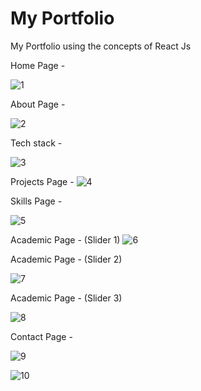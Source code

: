 # My Portfolio
 My Portfolio using the concepts of React Js

Home Page - 

![1](https://user-images.githubusercontent.com/63421462/178111730-2441c642-030b-4159-b8c4-88daae2d5dd3.jpeg)

About Page -

![2](https://user-images.githubusercontent.com/63421462/178111745-48333136-0092-4bef-966e-f792362ef046.jpeg)

Tech stack - 

![3](https://user-images.githubusercontent.com/63421462/178111749-1ad96c90-2742-4c48-be2f-77dd3f564017.jpeg)

Projects Page - 
![4](https://user-images.githubusercontent.com/63421462/178111760-86befe61-e15f-4061-9802-a97aa5a36f63.jpeg)

Skills Page -

![5](https://user-images.githubusercontent.com/63421462/178111764-9c2601c6-cc1b-417e-8e2f-ec52d74cae66.jpeg)

Academic Page - (Slider 1)
![6](https://user-images.githubusercontent.com/63421462/178111766-1ca463d0-1649-40b2-ae51-2cee94459279.jpeg)

Academic Page - (Slider 2)

![7](https://user-images.githubusercontent.com/63421462/178111772-1f42422d-366a-45ef-9915-2362e3940799.jpeg)

Academic Page - (Slider 3)

![8](https://user-images.githubusercontent.com/63421462/178111781-5418635c-6534-438e-9d99-ba8e4bc4191f.jpeg)

Contact Page -

![9](https://user-images.githubusercontent.com/63421462/178111785-1f795114-00d1-479d-964b-766ff83a1981.jpeg)


![10](https://user-images.githubusercontent.com/63421462/178111793-5d6211b0-dc87-4380-9932-1a4e61d98fa9.jpeg)
